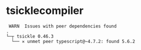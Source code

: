 # tsicklecompiler

```
 WARN  Issues with peer dependencies found
.
└─┬ tsickle 0.46.3
  └── ✕ unmet peer typescript@~4.7.2: found 5.6.2
```
